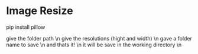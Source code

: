 # Image Resize

pip install pillow

give the folder path \n
give the resolutions (hight and width) \n
gave a folder name to save \n
and thats it! \n
it will be save in the working directory \n
